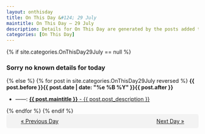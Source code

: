 ```yaml
---
layout: onthisday
title: On This Day &#124; 29 July
maintitle: On This Day — 29 July
description: Details for On This Day are generated by the posts added to the website so the content is subject to changes/updates over time.
categories: [On This Day]
---
```


{% if site.categories.OnThisDay29July == null %}
<h3>Sorry no known details for today</h3>
{% else %}
{% for post in site.categories.OnThisDay29July reversed %}
<strong>{{ post.before }}{{ post.date | date: "%e %B %Y" }}{{ post.after }}</strong>
<ul>
<li> ——: <a class="{{ post.class }}" href="{{ post.url }}"><strong>{{ post.maintitle }}</strong> - {{ post.post_description }}</a></li>
</ul>
{% endfor %}
{% endif %}
<br />
<div style="background-color: #f3f3f3; padding: 10px; border-radius: 5px; text-align: center; display: flex; justify-content: space-evenly;">
<a href="/onthisday/07/07-28">« Previous Day</a>
<span style="visibility:hidden;">[ Visit Leap Year February 29 ]</span>
<a href="/onthisday/07/07-30">Next Day »</a>
</div>

